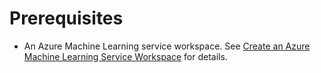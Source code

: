 # Prerequisites

- An Azure Machine Learning service workspace. See [Create an Azure Machine Learning Service Workspace](https://docs.microsoft.com/en-us/azure/machine-learning/service/setup-create-workspace) for details.
